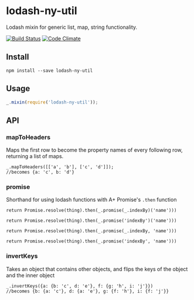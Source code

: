 # lodash-ny-util
Lodash mixin for generic list, map, string functionality.

[![Build Status](https://travis-ci.org/nymag/lodash-ny-util.svg?branch=master)](https://travis-ci.org/nymag/lodash-ny-util)
[![Code Climate](https://codeclimate.com/github/nymag/lodash-ny-util/badges/gpa.svg)](https://codeclimate.com/github/nymag/lodash-ny-util)

## Install

```
npm install --save lodash-ny-util
```

## Usage

```js
_.mixin(require('lodash-ny-util'));
```

## API

### mapToHeaders

Maps the first row to become the property names of every following row, returning a list of maps.

```
_.mapToHeaders([['a', 'b'], ['c', 'd']]);
//becomes {a: 'c', b: 'd'}
```

### promise

Shorthand for using lodash functions with A+ Promise's `.then` function

```
return Promise.resolve(thing).then(_.promise(_.indexBy)('name')))
```

```
return Promise.resolve(thing).then(_.promise('indexBy')('name')))
```

```
return Promise.resolve(thing).then(_.promise(_.indexBy, 'name')))
```

```
return Promise.resolve(thing).then(_.promise('indexBy', 'name')))
```

### invertKeys

Takes an object that contains other objects, and flips the keys of the object and the inner object

```
_.invertKeys({a: {b: 'c', d: 'e'}, f: {g: 'h', i: 'j'}})
//becomes {b: {a: 'c'}, d: {a: 'e'}, g: {f: 'h'}, i: {f: 'j'}}
```

